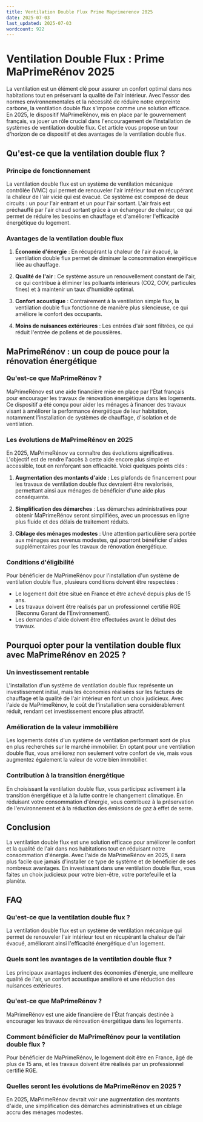 ```yaml
---
title: Ventilation Double Flux Prime Maprimerenov 2025
date: 2025-07-03
last_updated: 2025-07-03
wordcount: 922
---
```


# Ventilation Double Flux : Prime MaPrimeRénov 2025

La ventilation est un élément clé pour assurer un confort optimal dans nos habitations tout en préservant la qualité de l'air intérieur. Avec l'essor des normes environnementales et la nécessité de réduire notre empreinte carbone, la ventilation double flux s'impose comme une solution efficace. En 2025, le dispositif MaPrimeRénov, mis en place par le gouvernement français, va jouer un rôle crucial dans l'encouragement de l'installation de systèmes de ventilation double flux. Cet article vous propose un tour d'horizon de ce dispositif et des avantages de la ventilation double flux.

## Qu'est-ce que la ventilation double flux ?

### Principe de fonctionnement

La ventilation double flux est un système de ventilation mécanique contrôlée (VMC) qui permet de renouveler l'air intérieur tout en récupérant la chaleur de l'air vicié qui est évacué. Ce système est composé de deux circuits : un pour l'air entrant et un pour l'air sortant. L'air frais est préchauffé par l'air chaud sortant grâce à un échangeur de chaleur, ce qui permet de réduire les besoins en chauffage et d'améliorer l'efficacité énergétique du logement.

### Avantages de la ventilation double flux

1. **Économie d'énergie** : En récupérant la chaleur de l'air évacué, la ventilation double flux permet de diminuer la consommation énergétique liée au chauffage.
   
2. **Qualité de l'air** : Ce système assure un renouvellement constant de l'air, ce qui contribue à éliminer les polluants intérieurs (CO2, COV, particules fines) et à maintenir un taux d'humidité optimal.

3. **Confort acoustique** : Contrairement à la ventilation simple flux, la ventilation double flux fonctionne de manière plus silencieuse, ce qui améliore le confort des occupants.

4. **Moins de nuisances extérieures** : Les entrées d'air sont filtrées, ce qui réduit l'entrée de pollens et de poussières.

## MaPrimeRénov : un coup de pouce pour la rénovation énergétique

### Qu'est-ce que MaPrimeRénov ?

MaPrimeRénov est une aide financière mise en place par l'État français pour encourager les travaux de rénovation énergétique dans les logements. Ce dispositif a été conçu pour aider les ménages à financer des travaux visant à améliorer la performance énergétique de leur habitation, notamment l'installation de systèmes de chauffage, d'isolation et de ventilation.

### Les évolutions de MaPrimeRénov en 2025

En 2025, MaPrimeRénov va connaître des évolutions significatives. L'objectif est de rendre l'accès à cette aide encore plus simple et accessible, tout en renforçant son efficacité. Voici quelques points clés :

1. **Augmentation des montants d'aide** : Les plafonds de financement pour les travaux de ventilation double flux devraient être revalorisés, permettant ainsi aux ménages de bénéficier d'une aide plus conséquente.

2. **Simplification des démarches** : Les démarches administratives pour obtenir MaPrimeRénov seront simplifiées, avec un processus en ligne plus fluide et des délais de traitement réduits.

3. **Ciblage des ménages modestes** : Une attention particulière sera portée aux ménages aux revenus modestes, qui pourront bénéficier d'aides supplémentaires pour les travaux de rénovation énergétique.

### Conditions d'éligibilité

Pour bénéficier de MaPrimeRénov pour l'installation d'un système de ventilation double flux, plusieurs conditions doivent être respectées :

- Le logement doit être situé en France et être achevé depuis plus de 15 ans.
- Les travaux doivent être réalisés par un professionnel certifié RGE (Reconnu Garant de l’Environnement).
- Les demandes d'aide doivent être effectuées avant le début des travaux.

## Pourquoi opter pour la ventilation double flux avec MaPrimeRénov en 2025 ?

### Un investissement rentable

L'installation d'un système de ventilation double flux représente un investissement initial, mais les économies réalisées sur les factures de chauffage et la qualité de l'air intérieur en font un choix judicieux. Avec l'aide de MaPrimeRénov, le coût de l'installation sera considérablement réduit, rendant cet investissement encore plus attractif.

### Amélioration de la valeur immobilière

Les logements dotés d'un système de ventilation performant sont de plus en plus recherchés sur le marché immobilier. En optant pour une ventilation double flux, vous améliorez non seulement votre confort de vie, mais vous augmentez également la valeur de votre bien immobilier.

### Contribution à la transition énergétique

En choisissant la ventilation double flux, vous participez activement à la transition énergétique et à la lutte contre le changement climatique. En réduisant votre consommation d'énergie, vous contribuez à la préservation de l'environnement et à la réduction des émissions de gaz à effet de serre.

## Conclusion

La ventilation double flux est une solution efficace pour améliorer le confort et la qualité de l'air dans nos habitations tout en réduisant notre consommation d'énergie. Avec l'aide de MaPrimeRénov en 2025, il sera plus facile que jamais d'installer ce type de système et de bénéficier de ses nombreux avantages. En investissant dans une ventilation double flux, vous faites un choix judicieux pour votre bien-être, votre portefeuille et la planète.

## FAQ

### Qu'est-ce que la ventilation double flux ?

La ventilation double flux est un système de ventilation mécanique qui permet de renouveler l'air intérieur tout en récupérant la chaleur de l'air évacué, améliorant ainsi l'efficacité énergétique d'un logement.

### Quels sont les avantages de la ventilation double flux ?

Les principaux avantages incluent des économies d'énergie, une meilleure qualité de l'air, un confort acoustique amélioré et une réduction des nuisances extérieures.

### Qu'est-ce que MaPrimeRénov ?

MaPrimeRénov est une aide financière de l'État français destinée à encourager les travaux de rénovation énergétique dans les logements.

### Comment bénéficier de MaPrimeRénov pour la ventilation double flux ?

Pour bénéficier de MaPrimeRénov, le logement doit être en France, âgé de plus de 15 ans, et les travaux doivent être réalisés par un professionnel certifié RGE.

### Quelles seront les évolutions de MaPrimeRénov en 2025 ?

En 2025, MaPrimeRénov devrait voir une augmentation des montants d'aide, une simplification des démarches administratives et un ciblage accru des ménages modestes.